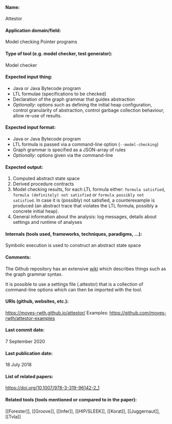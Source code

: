 #### Name:
Attestor

#### Application domain/field:
Model checking
Pointer programs

#### Type of tool (e.g. model checker, test generator):
Model checker

#### Expected input thing:
- Java or Java Bytecode program
- LTL formulae (specifications to be checked)
- Declaration of the graph grammar that guides abstraction
- *Optionally*: options such as defining the initial heap configuration, control granularity of abstraction, control garbage collection behaviour, allow re-use of results.

#### Expected input format:
- Java or Java Bytecode program
- LTL formula is passed via a command-line option (`--model-checking`)
- Graph grammar is specified as a JSON-array of rules
- *Optionally*: options given via the command-line

#### Expected output:
1. Computed abstract state space
2. Derived procedure contracts
3. Model checking results, for each LTL formula either: `formula satisfied`, `formula (definitely) not satisfied` or `formula possibly not satisfied`. In case it is (possibly) not satisfied, a counterexample is produced (an abstract trace that violates the LTL formula, possibly a concrete initial heap).
4. General information about the analysis: log messages, details about settings and runtime of analyses

#### Internals (tools used, frameworks, techniques, paradigms, ...):
Symbolic execution is used to construct an abstract state space

#### Comments:
The Github repository has an extensive [wiki](https://github.com/moves-rwth/attestor/wiki) which describes things such as the graph grammar syntax.

It is possible to use a settings file (.attestor) that is a collection of command-line options which can then be imported with the tool.

#### URIs (github, websites, etc.):
https://moves-rwth.github.io/attestor/
Examples: https://github.com/moves-rwth/attestor-examples

#### Last commit date:
7 September 2020

#### Last publication date:
18 July 2018

#### List of related papers:
https://doi.org/10.1007/978-3-319-96142-2_1

#### Related tools (tools mentioned or compared to in the paper):
[[Forester]], [[Groove]], [[Infer]], [[HIP/SLEEK]], [[Korat]], [[Juggernaut]], [[Tvla]]